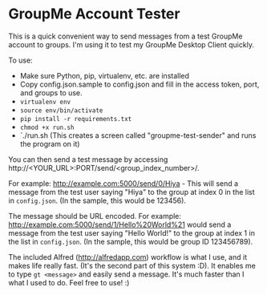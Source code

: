 GroupMe Account Tester
======================

This is a quick convenient way to send messages from a test GroupMe account to groups. I'm using it to test my GroupMe Desktop Client quickly.

To use:
* Make sure Python, pip, virtualenv, etc. are installed
* Copy config.json.sample to config.json and fill in the access token, port, and groups to use.
* `virtualenv env`
* `source env/bin/activate`
* `pip install -r requirements.txt`
* `chmod +x run.sh`
* `./run.sh (This creates a screen called "groupme-test-sender" and runs the program on it)

You can then send a test message by accessing http://<YOUR_URL>:PORT/send/<group_index_number>/<message>.

For example: http://example.com:5000/send/0/Hiya - This will send a message from the test user saying "Hiya" to the group at index 0 in the list in `config.json`. (In the sample, this would be 123456).

The message should be URL encoded. For example: http://example.com:5000/send/1/Hello%20World%21 would send a message from the test user saying "Hello World!" to the group at index 1 in the list in `config.json`. (In the sample, this would be group ID 123456789).

The included Alfred (http://alfredapp.com) workflow is what I use, and it makes life really fast. (It's the second part of this system :D). It enables me to type `gt <message>` and easily send a message. It's much faster than I what I used to do. Feel free to use! :)
